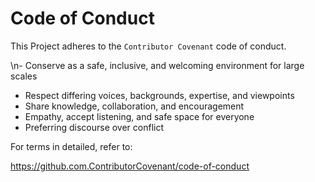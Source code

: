 # Code of Conduct

This Project adheres to the `Contributor Covenant` code of conduct.

\n- Conserve as a safe, inclusive, and welcoming environment for large scales
- Respect differing voices, backgrounds, expertise, and viewpoints
- Share knowledge, collaboration, and encouragement
- Empathy, accept listening, and safe space for everyone
- Preferring discourse over conflict

For terms in detailed, refer to:

https://github.com.ContributorCovenant/code-of-conduct
